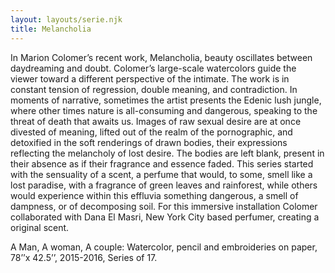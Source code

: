 ```yaml
---
layout: layouts/serie.njk
title: Melancholia
---
```


In Marion Colomer’s recent work, Melancholia, beauty oscillates between daydreaming and doubt. Colomer’s large-scale watercolors guide the viewer toward a different perspective of the intimate. The work is in constant tension of regression, double meaning, and contradiction. In moments of narrative, sometimes the artist presents the Edenic lush jungle, where other times nature is all-consuming and dangerous, speaking to the threat of death that awaits us. Images of raw sexual desire are at once divested of meaning, lifted out of the realm of the pornographic, and detoxified in the soft renderings of drawn bodies, their expressions reflecting the melancholy of lost desire. The bodies are left blank, present in their absence as if their fragrance and essence faded. This series started with the sensuality of a scent, a perfume that would, to some, smell like a lost paradise, with a fragrance of green leaves and rainforest, while others would experience within this effluvia something dangerous, a smell of dampness, or of decomposing soil. For this immersive installation Colomer collaborated with Dana El Masri, New York City based perfumer, creating a original scent.

A Man, A woman, A couple: Watercolor, pencil and embroideries on paper, 78’’x 42.5’’, 2015-2016, Series of 17.
